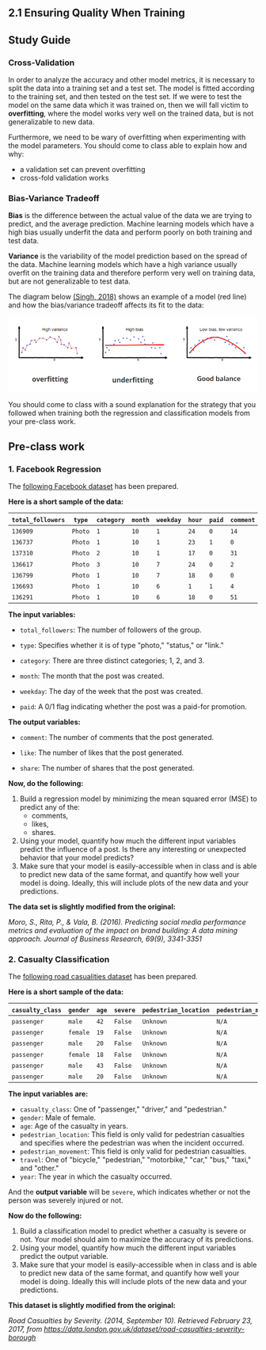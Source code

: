 ## 2.1 Ensuring Quality When Training

## Study Guide

### Cross-Validation

In order to analyze the accuracy and other model metrics, it is necessary to split the data into a training set and a test set. The model is fitted according to the training set, and then tested on the test set. If we were to test the model on the same data which it was trained on, then we will fall victim to **overfitting**, where the model works very well on the trained data, but is not generalizable to new data. 

Furthermore, we need to be wary of overfitting when experimenting with the model parameters. You should come to class able to explain how and why:

- a validation set can prevent overfitting
- cross-fold validation works

### Bias-Variance Tradeoff

**Bias** is the difference between the actual value of the data we are trying to predict, and the average prediction. Machine learning models which have a high bias usually underfit the data and perform poorly on both training and test data.

**Variance** is the variability of the model prediction based on the spread of the data. Machine learning models which have a high variance usually overfit on the training data and therefore perform very well on training data, but are not generalizable to test data. 

The diagram below [(Singh, 2018)](https://towardsdatascience.com/understanding-the-bias-variance-tradeoff-165e6942b229) shows an example of a model (red line) and how the bias/variance tradeoff affects its fit to the data:

![bias_variance_graphs](bias_variance.png)

You should come to class with a sound explanation for the strategy that you followed when training both the regression and classification models from your pre-class work.

## Pre-class work

### 1. Facebook Regression

The [following Facebook dataset](https://drive.google.com/a/minerva.kgi.edu/file/d/0B2UmDN6hOx7IR0lIZG1qYTlPR0k/view?usp=sharing) has been prepared.

**Here is a short sample of the data:**

| `total_followers` | `type`  | `category` | `month` | `weekday` | `hour` | `paid` | `comment` | `like` | `share` |
| :---------------- | ------- | ---------- | ------- | --------- | ------ | ------ | --------- | ------ | ------- |
| `136909`          | `Photo` | `1`        | `10`    | `1`       | `24`   | `0`    | `14`      | `404`  | `104`   |
| `136737`          | `Photo` | `1`        | `10`    | `1`       | `23`   | `1`    | `0`       | `0`    | `0`     |
| `137310`          | `Photo` | `2`        | `10`    | `1`       | `17`   | `0`    | `31`      | `1723` | `115`   |
| `136617`          | `Photo` | `3`        | `10`    | `7`       | `24`   | `0`    | `2`       | `76`   | `17`    |
| `136799`          | `Photo` | `1`        | `10`    | `7`       | `18`   | `0`    | `0`       | `15`   | `4`     |
| `136693`          | `Photo` | `1`        | `10`    | `6`       | `1`    | `1`    | `4`       | `72`   | `10`    |
| `136291`          | `Photo` | `1`        | `10`    | `6`       | `18`   | `0`    | `51`      | `1165` | `167`   |



**The input variables:**

- `total_followers`: The number of followers of the group.

- `type`: Specifies whether it is of type "photo," "status," or "link."

- `category`: There are three distinct categories; 1, 2, and 3.

- `month`: The month that the post was created.

- `weekday`: The day of the week that the post was created.

- `paid`: A 0/1 flag indicating whether the post was a paid-for promotion. 

  

**The output variables:**

- `comment`: The number of comments that the post generated.

- `like`: The number of likes that the post generated.

- `share`: The number of shares that the post generated.

  

**Now, do the following:**

1. Build a regression model by minimizing the mean squared error (MSE) to predict any of the:
   - comments,
   - likes,
   - shares.
2. Using your model, quantify how much the different input variables predict the influence of a post. Is there any interesting or unexpected behavior that your model predicts?
3. Make sure that your model is easily-accessible when in class and is able to predict new data of the same format, and quantify how well your model is doing. Ideally, this will include plots of the new data and your predictions.

**The data set is slightly modified from the original:**

*Moro, S., Rita, P., & Vala, B. (2016). Predicting social media performance metrics and evaluation of the impact on brand building: A data mining approach. Journal of Business Research, 69(9), 3341-3351*

### 2. Casualty Classification

The [following road casualities dataset](https://drive.google.com/a/minerva.kgi.edu/file/d/0B2UmDN6hOx7IOWpGMk05UlExeXc/view?usp=sharing) has been prepared.

**Here is a short sample of the data:**

| `casualty_class` | `gender` | `age` | `severe` | `pedestrian_location` | `pedestrian_movement` | `travel` | `year` |
| ---------------- | -------- | ----- | -------- | --------------------- | --------------------- | -------- | ------ |
| `passenger`      | `male`   | `42`  | `False`  | `Unknown`             | `N/A`                 | `car`    | `2006` |
| `passenger`      | `female` | `19`  | `False`  | `Unknown`             | `N/A`                 | `car`    | `2006` |
| `passenger`      | `male`   | `20`  | `False`  | `Unknown`             | `N/A`                 | `car`    | `2006` |
| `passenger`      | `female` | `18`  | `False`  | `Unknown`             | `N/A`                 | `car`    | `2006` |
| `passenger`      | `male`   | `43`  | `False`  | `Unknown`             | `N/A`                 | `car`    | `2006` |
| `passenger`      | `male`   | `20`  | `False`  | `Unknown`             | `N/A`                 | `car`    | `2006` |



**The input variables are:**

- `casualty_class`: One of "passenger," "driver," and "pedestrian."
- `gender`: Male of female.
- `age`: Age of the casualty in years.
- `pedestrian_location`: This field is only valid for pedestrian casualties and specifies where the pedestrian was when the incident occurred.
- `pedestrian_movement`: This field is only valid for pedestrian casualties.
- `travel`: One of "bicycle," "pedestrian," "motorbike," "car," "bus," "taxi," and "other."
- `year`: The year in which the casualty occurred.



And the **output variable** will be `severe`, which indicates whether or not the person was severely injured or not.



**Now do the following:**

1. Build a classification model to predict whether a casualty is severe or not. Your model should aim to maximize the accuracy of its predictions.
2. Using your model, quantify how much the different input variables predict the output variable. 
3. Make sure that your model is easily-accessible when in class and is able to predict new data of the same format, and quantify how well your model is doing. Ideally this will include plots of the new data and your predictions.



**This dataset is slightly modified from the original:**

*Road Casualties by Severity. (2014, September 10). Retrieved February 23, 2017, from https://data.london.gov.uk/dataset/road-casualties-severity-borough* 
